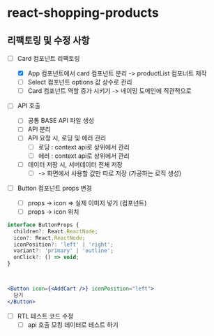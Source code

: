# react-shopping-products

## 리팩토링 및 수정 사항

- [ ] Card 컴포넌트 리팩토링

  - [x] App 컴포넌트에서 card 컴포넌트 분리 -> productList 컴포너트 제작
  - [ ] Select 컴포넌트 options 값 상수로 관리
  - [ ] Card 컴포넌트 역할 증가 시키기 -> 네이밍 도메인에 직관적으로

- [ ] API 호출

  - [ ] 공통 BASE API 파일 생성
  - [ ] API 분리
  - [ ] API 요청 시, 로딩 및 에러 관리
    - [ ] 로딩 : context api로 상위에서 관리
    - [ ] 에러 : context api로 상위에서 관리
  - [ ] 데이터 저장 시, 서버데이터 전체 저장
    - [ ] -> 화면에서 사용할 값만 따로 저장 (가공하는 로직 생성)

- [ ] Button 컴포넌트 props 변경
  - [ ] props -> icon => 실제 이미지 넣기 (컴포넌트)
  - [ ] props -> icon 위치

```jsx
interface ButtonProps {
  children?: React.ReactNode;
  icon?: React.ReactNode;
  iconPosition?: 'left' | 'right';
  variant?: 'primary' | 'outline';
  onClick?: () => void;
}



<Button icon={<AddCart />} iconPosition="left">
  담기
</Button>
```

- [ ] RTL 테스트 코드 수정
  - [ ] api 호출 모킹 데이터로 테스트 하기
